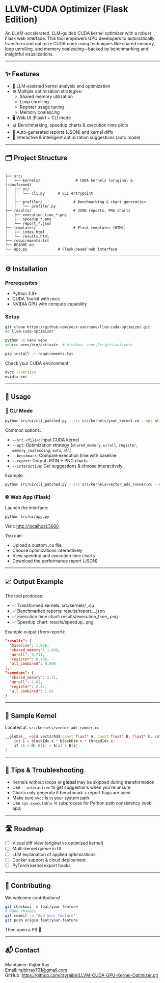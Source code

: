 # LLVM-CUDA Optimizer (Flask Edition)

An LLVM-accelerated, LLM-guided CUDA kernel optimizer with a robust Flask web interface. This tool empowers GPU developers to automatically transform and optimize CUDA code using techniques like shared memory, loop unrolling, and memory coalescing—backed by benchmarking and insightful visualizations.

---

## ✨ Features

- 🤖 LLM-assisted kernel analysis and optimization
- ⚙️ Multiple optimization strategies:
  - Shared memory utilization
  - Loop unrolling
  - Register usage tuning
  - Memory coalescing
- 🖥️ Web UI (Flask) + CLI mode
- 📊 Benchmarking, speedup charts & execution-time plots
- 📝 Auto-generated reports (JSON) and kernel diffs
- 🧠 Interactive & intelligent optimization suggestions (auto mode)

---

## 🗂️ Project Structure

```
.
├── src/
│   ├── kernels/                # CUDA kernels (original & transformed)
│   ├── ui/
│   │   └── cli.py      # CLI entrypoint
│   │   
│   ├── profiler/              # Benchmarking & chart generation
│   │   └── profiler.py
├── results/                   # JSON reports, PNG charts
│   ├── execution_time_*.png
│   ├── speedup_*.png
│   └── report_*.json
├── templates/                 # Flask templates (HTML)
│   ├── index.html
│   └── results.html
├── requirements.txt
└── README.md
└── app.py              # Flask-based web interface
```

---

## ⚙️ Installation

### Prerequisites

- Python 3.8+
- CUDA Toolkit with nvcc
- NVIDIA GPU with compute capability

### Setup

```bash
git clone https://github.com/your-username/llvm-cuda-optimizer.git
cd llvm-cuda-optimizer

python -m venv venv
source venv/bin/activate  # Windows: venv\Scripts\activate

pip install -r requirements.txt
```

Check your CUDA environment:

```bash
nvcc --version
nvidia-smi
```

---

## 🚀 Usage

### 🔧 CLI Mode

```bash
python src/ui/cli_patched.py --src src/kernels/your_kernel.cu --opt all --benchmark --report
```

Common options:
- `--src <file>`: Input CUDA kernel
- `--opt`: Optimization strategy (`shared_memory`, `unroll`, `register`, `memory_coalescing`, `auto`, `all`)
- `--benchmark`: Compare execution time with baseline
- `--report`: Output JSON + PNG charts
- `--interactive`: Get suggestions & choose interactively

Example:

```bash
python src/ui/cli_patched.py --src src/kernels/vector_add_runner.cu --opt auto --benchmark --report
```

### 🌐 Web App (Flask)

Launch the interface:

```bash
python src/ui/app.py
```

Visit: [http://localhost:5000](http://localhost:5000)

You can:
- Upload a custom .cu file
- Choose optimizations interactively
- View speedup and execution time charts
- Download the performance report (JSON)

---

## 📈 Output Example

The tool produces:
- ✅ Transformed kernels: src/kernels/<name>_<opt>.cu
- ✅ Benchmarked reports: results/report_<kernel>_<timestamp>.json
- ✅ Execution time chart: results/execution_time_<kernel>.png
- ✅ Speedup chart: results/speedup_<kernel>.png

Example output (from report):

```json
"results": {
  "baseline": 1.866,
  "shared_memory": 1.089,
  "unroll": 0.711,
  "register": 0.785,
  "all_combined": 0.988
},
"speedups": {
  "shared_memory": 1.71,
  "unroll": 2.62,
  "register": 2.37,
  "all_combined": 1.88
}
```

---

## 🧪 Sample Kernel

Located at: `src/kernels/vector_add_runner.cu`

```cpp
__global__ void vectorAdd(const float* A, const float* B, float* C, int N) {
    int i = blockIdx.x * blockDim.x + threadIdx.x;
    if (i < N) C[i] = A[i] + B[i];
}
```

---

## 🧠 Tips & Troubleshooting

- Kernels without loops or __global__ may be skipped during transformation
- Use `--interactive` to get suggestions when you're unsure
- Charts only generate if benchmark + report flags are used
- Make sure `nvcc` is in your system path
- Use `sys.executable` in subprocess for Python path consistency (web app)

---

## 🛣️ Roadmap

- [ ] Visual diff view (original vs optimized kernel)
- [ ] Multi-kernel queue in UI
- [ ] LLM explanation of applied optimizations
- [ ] Docker support & cloud deployment
- [ ] PyTorch kernel export hooks

---

## 🤝 Contributing

We welcome contributions!

```bash
git checkout -b feat/your-feature
# Make changes
git commit -m "Add your feature"
git push origin feat/your-feature
```

Then open a PR 🚀

---

## 📬 Contact

Maintainer: Rajbir Ray  
Email: rajbirray701@gmail.com  
GitHub: https://github.com/rayrajbir/LLVM-CUDA-GPU-Kernel-Optimizer.git
